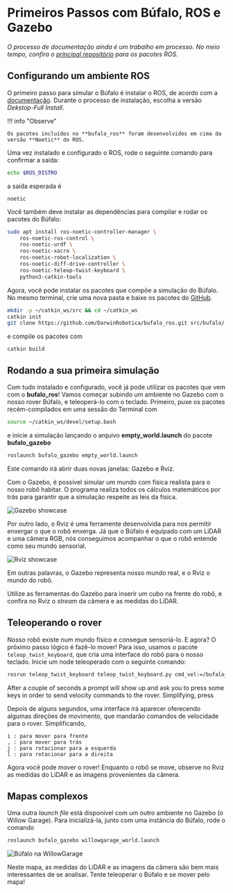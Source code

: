 # Primeiros Passos com Búfalo, ROS e Gazebo

*O processo de documentação ainda é um trabalho em processo. No meio tempo, confira
o [principal repositório](https://github.com/DarwinRobotica/bufalo_ros) para os pacotes ROS.*

## Configurando um ambiente ROS

O primeiro passo para simular o Búfalo é instalar o ROS, de acordo com a [documentação](http://wiki.ros.org/noetic/Installation/).
Durante o processo de instalação, escolha a versão *Dekstop-Full Install*.

!!! info "Observe"

    Os pacotes incluídos no **bufalo_ros** foram desenvolvidos em cima da versão **Noetic** do ROS.


Uma vez instalado e configurado o ROS, rode o seguinte comando para confirmar a saída:

```bash
echo $ROS_DISTRO
```

a saída esperada é

```
noetic
```

Você também deve instalar as dependências para compilar e rodar os pacotes do Búfalo:

```bash
sudo apt install ros-noetic-controller-manager \
    ros-noetic-ros-control \
    ros-noetic-urdf \
    ros-noetic-xacro \
    ros-noetic-robot-localization \
    ros-noetic-diff-drive-controller \
    ros-noetic-teleop-twist-keyboard \
    python3-catkin-tools
```

Agora, você pode instalar os pacotes que compõe a simulação do Búfalo. No mesmo terminal, crie uma nova pasta e baixe os pacotes do
[GitHub](https://github.com/DarwinRobotica/bufalo_ros).

```bash
mkdir -p ~/catkin_ws/src && cd ~/catkin_ws
catkin init
git clone https://github.com/DarwinRobotica/bufalo_ros.git src/bufalo/
```

e compile os pacotes com

```
catkin build
```

## Rodando a sua primeira simulação

Com tudo instalado e configurado, você já pode utilizar os pacotes que vem com o **bufalo_ros**! Vamos começar subindo um ambiente
no Gazebo com o nosso rover Búfalo, e teleoperá-lo com o teclado. Primeiro, puxe os pacotes recém-compilados em uma sessão do Terminal com

```bash
source ~/catkin_ws/devel/setup.bash
```

e inicie a simulação lançando o arquivo **empty_world.launch** do pacote **bufalo_gazebo**

```bash
roslaunch bufalo_gazebo empty_world.launch
```

Este comando irá abrir duas novas janelas: Gazebo e Rviz.

Com o Gazebo, é possível simular um mundo com física realista para o nosso robô habitar. O programa realiza todos os cálculos
matemáticos por trás para garantir que a simulação respeite as leis da física.

![Gazebo showcase](/img/bufalo_gazebo_full.png)

Por outro lado, o Rviz é uma ferramente desenvolvida para nos permitir enxergar o que o robô enxerga. Já que o Búfalo é
equipado com um LiDAR e uma câmera RGB, nós conseguimos acompanhar o que o robô entende como seu mundo sensorial.

![Rviz showcase](/img/bufalo_rviz.png)

Em outras palavras, o Gazebo representa nosso mundo real, e o Rviz o mundo do robô.

Utilize as ferramentas do Gazebo para inserir um cubo na frente do robô, e confira no Rviz o *stream* da câmera e as medidas do LiDAR.

## Teleoperando o rover

Nosso robô existe num mundo físico e consegue sensoriá-lo. E agora? O próximo passo lógico é fazê-lo mover! Para isso,
usamos o pacote `teleop_twist_keyboard`, que cria uma interface do robô para o nosso teclado. Inicie um node teleoperado
com o seguinte comando:

```bash
rosrun teleop_twist_keyboard teleop_twist_keyboard.py cmd_vel:=/bufalo_velocity_controller/cmd_vel
```

After a couple of seconds a prompt will show up and ask you to press some keys in order to send velocity commands to the
rover. Simplifying, press

Depois de alguns segundos, uma interface irá aparecer oferecendo algumas direções de movimento, que mandarão comandos de
velocidade para o rover. Simplificando,

```
i : para mover para frente
, : para mover para trás
j : para rotacionar para a esquerda
l : para rotacionar para a direita
```

Agora você pode mover o rover! Enquanto o robô se move, observe no Rviz as medidas do LiDAR e as imagens provenientes da câmera.

## Mapas complexos

Uma outra *launch file* está disponível com um outro ambiente no Gazebo (o Willow Garage). Para inicializá-la, junto com uma
instância do Búfalo, rode o comando

```bash
roslaunch bufalo_gazebo willowgarage_world.launch
```

![Búfalo na WillowGarage](/img/bufalo_willowgarage.png)

Neste mapa, as medidas do LiDAR e as imagens da câmera são bem mais interessantes de se analisar. Tente teleoperar o Búfalo e se mover pelo mapa!
